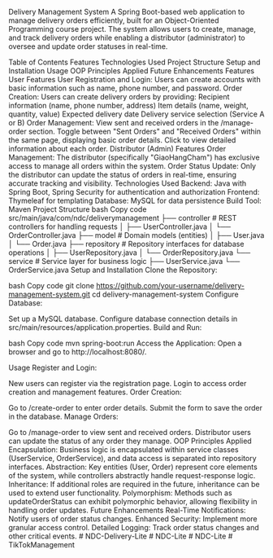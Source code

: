 Delivery Management System
A Spring Boot-based web application to manage delivery orders efficiently, built for an Object-Oriented Programming course project. The system allows users to create, manage, and track delivery orders while enabling a distributor (administrator) to oversee and update order statuses in real-time.

Table of Contents
Features
Technologies Used
Project Structure
Setup and Installation
Usage
OOP Principles Applied
Future Enhancements
Features
User Features
User Registration and Login: Users can create accounts with basic information such as name, phone number, and password.
Order Creation: Users can create delivery orders by providing:
Recipient information (name, phone number, address)
Item details (name, weight, quantity, value)
Expected delivery date
Delivery service selection (Service A or B)
Order Management:
View sent and received orders in the /manage-order section.
Toggle between "Sent Orders" and "Received Orders" within the same page, displaying basic order details.
Click to view detailed information about each order.
Distributor (Admin) Features
Order Management: The distributor (specifically "GiaoHangCham") has exclusive access to manage all orders within the system.
Order Status Update: Only the distributor can update the status of orders in real-time, ensuring accurate tracking and visibility.
Technologies Used
Backend: Java with Spring Boot, Spring Security for authentication and authorization
Frontend: Thymeleaf for templating
Database: MySQL for data persistence
Build Tool: Maven
Project Structure
bash
Copy code
src/main/java/com/ndc/deliverymanagement
├── controller         # REST controllers for handling requests
│   ├── UserController.java
│   └── OrderController.java
├── model              # Domain models (entities)
│   ├── User.java
│   └── Order.java
├── repository         # Repository interfaces for database operations
│   ├── UserRepository.java
│   └── OrderRepository.java
└── service            # Service layer for business logic
    ├── UserService.java
    └── OrderService.java
Setup and Installation
Clone the Repository:

bash
Copy code
git clone https://github.com/your-username/delivery-management-system.git
cd delivery-management-system
Configure Database:

Set up a MySQL database.
Configure database connection details in src/main/resources/application.properties.
Build and Run:

bash
Copy code
mvn spring-boot:run
Access the Application: Open a browser and go to http://localhost:8080/.

Usage
Register and Login:

New users can register via the registration page.
Login to access order creation and management features.
Order Creation:

Go to /create-order to enter order details.
Submit the form to save the order in the database.
Manage Orders:

Go to /manage-order to view sent and received orders.
Distributor users can update the status of any order they manage.
OOP Principles Applied
Encapsulation: Business logic is encapsulated within service classes (UserService, OrderService), and data access is separated into repository interfaces.
Abstraction: Key entities (User, Order) represent core elements of the system, while controllers abstractly handle request-response logic.
Inheritance: If additional roles are required in the future, inheritance can be used to extend user functionality.
Polymorphism: Methods such as updateOrderStatus can exhibit polymorphic behavior, allowing flexibility in handling order updates.
Future Enhancements
Real-Time Notifications: Notify users of order status changes.
Enhanced Security: Implement more granular access control.
Detailed Logging: Track order status changes and other critical events.
#   N D C - D e l i v e r y - L i t e  
 #   N D C - L i t e  
 #   N D C - L i t e  
 #   T i k T o k M a n a g e m e n t  
 